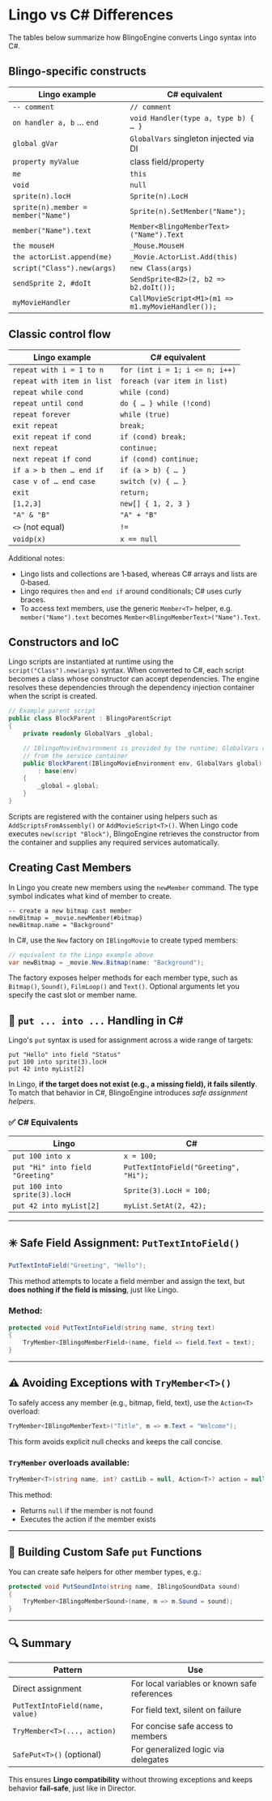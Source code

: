 # Lingo vs C# Differences

The tables below summarize how BlingoEngine converts Lingo syntax into C#.

## Blingo‑specific constructs

| Lingo example | C# equivalent |
|---------------|---------------|
| `-- comment` | `// comment` |
| `on handler a, b` … `end` | `void Handler(type a, type b) { … }` |
| `global gVar` | `GlobalVars` singleton injected via DI |
| `property myValue` | class field/property |
| `me` | `this` |
| `void` | `null` |
| `sprite(n).locH` | `Sprite(n).LocH` |
| `sprite(n).member = member("Name")` | `Sprite(n).SetMember("Name");` |
| `member("Name").text` | `Member<BlingoMemberText>("Name").Text` |
| `the mouseH` | `_Mouse.MouseH` |
| `the actorList.append(me)` | `_Movie.ActorList.Add(this)` |
| `script("Class").new(args)` | `new Class(args)` |
| `sendSprite 2, #doIt` | `SendSprite<B2>(2, b2 => b2.doIt());` |
| `myMovieHandler` | `CallMovieScript<M1>(m1 => m1.myMovieHandler());` |

## Classic control flow

| Lingo example | C# equivalent |
|---------------|---------------|
| `repeat with i = 1 to n` | `for (int i = 1; i <= n; i++)` |
| `repeat with item in list` | `foreach (var item in list)` |
| `repeat while cond` | `while (cond)` |
| `repeat until cond` | `do { … } while (!cond)` |
| `repeat forever` | `while (true)` |
| `exit repeat` | `break;` |
| `exit repeat if cond` | `if (cond) break;` |
| `next repeat` | `continue;` |
| `next repeat if cond` | `if (cond) continue;` |
| `if a > b then … end if` | `if (a > b) { … }` |
| `case v of … end case` | `switch (v) { … }` |
| `exit` | `return;` |
| `[1,2,3]` | `new[] { 1, 2, 3 }` |
| `"A" & "B"` | `"A" + "B"` |
| `<>` (not equal) | `!=` |
| `voidp(x)` | `x == null` |

Additional notes:

- Lingo lists and collections are 1‑based, whereas C# arrays and lists are
  0‑based.
- Lingo requires `then` and `end if` around conditionals; C# uses curly braces.
- To access text members, use the generic `Member<T>` helper, e.g.
  `member("Name").text` becomes `Member<BlingoMemberText>("Name").Text`.

## Constructors and IoC

Lingo scripts are instantiated at runtime using the `script("Class").new(args)`
syntax. When converted to C#, each script becomes a class whose constructor can
accept dependencies. The engine resolves these dependencies through the
dependency injection container when the script is created.

```csharp
// Example parent script
public class BlockParent : BlingoParentScript
{
    private readonly GlobalVars _global;

    // IBlingoMovieEnvironment is provided by the runtime; GlobalVars comes
    // from the service container
    public BlockParent(IBlingoMovieEnvironment env, GlobalVars global)
        : base(env)
    {
        _global = global;
    }
}
```

Scripts are registered with the container using helpers such as
`AddScriptsFromAssembly()` or `AddMovieScript<T>()`. When Lingo code executes
`new(script "Block")`, BlingoEngine retrieves the constructor from the
container and supplies any required services automatically.


## Creating Cast Members

In Lingo you create new members using the `newMember` command. The type symbol indicates what kind of member to create.

```lingo
-- create a new bitmap cast member
newBitmap = _movie.newMember(#bitmap)
newBitmap.name = "Background"
```

In C#, use the `New` factory on `IBlingoMovie` to create typed members:

```csharp
// equivalent to the Lingo example above
var newBitmap = _movie.New.Bitmap(name: "Background");
```

The factory exposes helper methods for each member type, such as `Bitmap()`, `Sound()`, `FilmLoop()` and `Text()`. Optional arguments let you specify the cast slot or member name.


## 🔁 `put ... into ...` Handling in C#

Lingo's `put` syntax is used for assignment across a wide range of targets:

```lingo
put "Hello" into field "Status"
put 100 into sprite(3).locH
put 42 into myList[2]
```

In Lingo, **if the target does not exist (e.g., a missing field), it fails silently**.  
To match that behavior in C#, BlingoEngine introduces *safe assignment helpers*.

### ✅ C# Equivalents

| Lingo | C# |
|-------|----|
| `put 100 into x` | `x = 100;` |
| `put "Hi" into field "Greeting"` | `PutTextIntoField("Greeting", "Hi");` |
| `put 100 into sprite(3).locH` | `Sprite(3).LocH = 100;` |
| `put 42 into myList[2]` | `myList.SetAt(2, 42);` |

---

## ✳️ Safe Field Assignment: `PutTextIntoField()`

```csharp
PutTextIntoField("Greeting", "Hello");
```

This method attempts to locate a field member and assign the text, but **does nothing if the field is missing**, just like Lingo.

### Method:
```csharp
protected void PutTextIntoField(string name, string text)
{
    TryMember<IBlingoMemberField>(name, field => field.Text = text);
}
```

---

## ⚠️ Avoiding Exceptions with `TryMember<T>()`

To safely access any member (e.g., bitmap, field, text), use the `Action<T>` overload:

```csharp
TryMember<IBlingoMemberText>("Title", m => m.Text = "Welcome");
```

This form avoids explicit null checks and keeps the call concise.

### `TryMember` overloads available:
```csharp
TryMember<T>(string name, int? castLib = null, Action<T>? action = null)
```

This method:
- Returns `null` if the member is not found
- Executes the action if the member exists

---

## 🧱 Building Custom Safe `put` Functions

You can create safe helpers for other member types, e.g.:

```csharp
protected void PutSoundInto(string name, IBlingoSoundData sound)
{
    TryMember<IBlingoMemberSound>(name, m => m.Sound = sound);
}
```

---

## 🔍 Summary

| Pattern | Use |
|--------|-----|
| Direct assignment | For local variables or known safe references |
| `PutTextIntoField(name, value)` | For field text, silent on failure |
| `TryMember<T>(..., action)` | For concise safe access to members |
| `SafePut<T>()` (optional) | For generalized logic via delegates |

This ensures **Lingo compatibility** without throwing exceptions and keeps behavior **fail-safe**, just like in Director.

